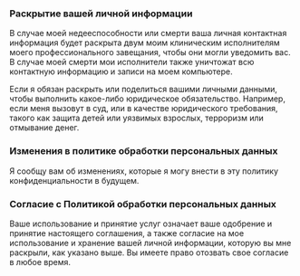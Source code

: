 
### Раскрытие вашей личной информации

В случае моей недееспособности или смерти ваша личная контактная информация будет раскрыта двум моим клиническим исполнителям моего профессионального завещания, чтобы они могли уведомить вас. В случае моей смерти мои исполнители также уничтожат всю контактную информацию и записи на моем компьютере.

Если я обязан раскрыть или поделиться вашими личными данными, чтобы выполнить какое-либо юридическое обязательство. Например, если меня вызовут в суд, или в качестве юридического требования, такого как защита детей или уязвимых взрослых, терроризм или отмывание денег.

### Изменения в политике обработки персональных данных

Я сообщу вам об изменениях, которые я могу внести в эту политику конфиденциальности в будущем.

### Согласие с Политикой обработки персональных данных

Ваше использование и принятие услуг означает ваше одобрение и принятие настоящего соглашения, а также согласие на мое использование и хранение вашей личной информации, которую вы мне раскрыли, как указано выше. Вы имеете право отозвать свое согласие в любое время.
